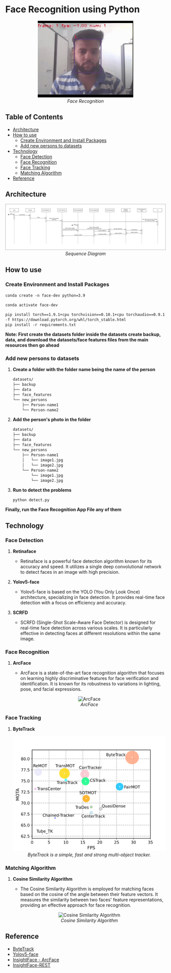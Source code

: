 # Face Recognition using Python

   <p align="center">
   <img src="./assets/Project Gif.gif" alt="Face Recognition" />
   <br>
   <em>Face Recognition</em>
   </p>

## Table of Contents

- [Architecture](#architecture)
- [How to use](#how-to-use)
  - [Create Environment and Install Packages](#create-environment-and-install-packages)
  - [Add new persons to datasets](#add-new-persons-to-datasets)
- [Technology](#technology)
  - [Face Detection](#face-detection)
  - [Face Recognition](#face-recognition)
  - [Face Tracking](#face-tracking)
  - [Matching Algorithm](#matching-algorithm)
- [Reference](#reference)

## Architecture

   <p align="center">
   <img src="./assets/sequence-diagram.png" alt="Sequence Diagram" />
   <br>
   <em>Sequence Diagram</em>
   </p>

## How to use

### Create Environment and Install Packages

```shell
conda create -n face-dev python=3.9
```

```shell
conda activate face-dev
```

```shell
pip install torch==1.9.1+cpu torchvision==0.10.1+cpu torchaudio==0.9.1 -f https://download.pytorch.org/whl/torch_stable.html
pip install -r requirements.txt
```

**Note: First create the datasets folder inside the datasets create backup, data, and download the datasets/face features files from the main resources then go ahead**

### Add new persons to datasets

1. **Create a folder with the folder name being the name of the person**

   ```
   datasets/
   ├── backup
   ├── data
   ├── face_features
   └── new_persons
       ├── Person-name1
       └── Person-name2
   ```

2. **Add the person's photo in the folder**

   ```
   datasets/
   ├── backup
   ├── data
   ├── face_features
   └── new_persons
       ├── Person-name1
       │   └── image1.jpg
       │   └── image2.jpg
       └── Person-name2
           └── image1.jpg
           └── image2.jpg
   ```

3. **Run to detect the problems**

   ```shell
   python detect.py
   ```

**Finally, run the Face Recognition App File any of them**


## Technology

### Face Detection

1. **Retinaface**

   - Retinaface is a powerful face detection algorithm known for its accuracy and speed. It utilizes a single deep convolutional network to detect faces in an image with high precision.

2. **Yolov5-face**

   - Yolov5-face is based on the YOLO (You Only Look Once) architecture, specializing in face detection. It provides real-time face detection with a focus on efficiency and accuracy.

3. **SCRFD**
   - SCRFD (Single-Shot Scale-Aware Face Detector) is designed for real-time face detection across various scales. It is particularly effective in detecting faces at different resolutions within the same image.

### Face Recognition

1. **ArcFace**

   - ArcFace is a state-of-the-art face recognition algorithm that focuses on learning highly discriminative features for face verification and identification. It is known for its robustness to variations in lighting, pose, and facial expressions.

   <p align="center">
   <img src="https://user-images.githubusercontent.com/80930272/160270088-a3760d88-ebc8-4535-907e-6b684276755a.png" alt="ArcFace" />
   <br>
   <em>ArcFace</em>
   </p>

### Face Tracking

1. **ByteTrack**

   <p align="center">
   <img src="./assets/bytetrack.png" alt="ByteTrack" />
   <br>
   <em>ByteTrack is a simple, fast and strong multi-object tracker.</em>
   </p>

### Matching Algorithm

1. **Cosine Similarity Algorithm**

   - The Cosine Similarity Algorithm is employed for matching faces based on the cosine of the angle between their feature vectors. It measures the similarity between two faces' feature representations, providing an effective approach for face recognition.

   <p align="center">
   <img src="https://user-images.githubusercontent.com/80930272/160270156-37fe3269-ca65-4692-a3b2-e9568b3876f8.png" alt="Cosine Similarity Algorithm" />
   <br>
   <em>Cosine Similarity Algorithm</em>
   </p>

## Reference

- [ByteTrack](https://github.com/ifzhang/ByteTrack)
- [Yolov5-face](https://github.com/deepcam-cn/yolov5-face)
- [InsightFace - ArcFace](https://github.com/deepinsight/insightface/tree/master/recognition/arcface_torch)
- [InsightFace-REST](https://github.com/SthPhoenix/InsightFace-REST)
